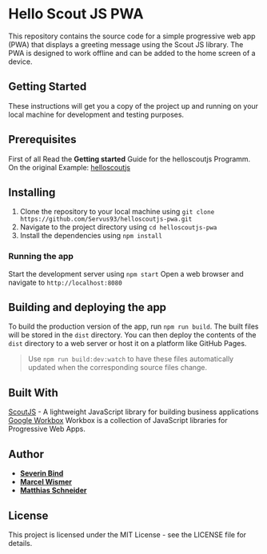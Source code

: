 # Hello Scout JS PWA
This repository contains the source code for a simple progressive web app (PWA) that displays a greeting message using the Scout JS library. The PWA is designed to work offline and can be added to the home screen of a device.

## Getting Started
These instructions will get you a copy of the project up and running on your local machine for development and testing purposes.

## Prerequisites
First of all Read the **Getting started** Guide for the helloscoutjs Programm. On the original Example: [helloscoutjs](https://eclipsescout.github.io/22.0/helloscout-js.html)

## Installing
1. Clone the repository to your local machine using `git clone https://github.com/Servus93/helloscoutjs-pwa.git`
2. Navigate to the project directory using `cd helloscoutjs-pwa`
3. Install the dependencies using ```npm install```
### Running the app
Start the development server using `npm start`
Open a web browser and navigate to `http://localhost:8080`
## Building and deploying the app
To build the production version of the app, run `npm run build`. The built files will be stored in the `dist` directory. You can then deploy the contents of the `dist` directory to a web server or host it on a platform like GitHub Pages.
> Use `npm run build:dev:watch` to have these files automatically updated when the corresponding source files change.

## Built With
[ScoutJS](https://www.eclipse.org/scout/) - A lightweight JavaScript library for building business applications\
[Google Workbox](https://github.com/GoogleChrome/workbox) Workbox is a collection of JavaScript libraries for Progressive Web Apps.
## Author
- **[Severin Bind](https://github.com/Servus93)**
- **[Marcel Wismer](https://github.com/mawismer)**
- **[Matthias Schneider](https://github.com/githubmurksi)**
## License
This project is licensed under the MIT License - see the LICENSE file for details.
